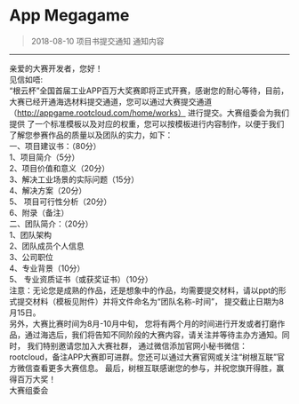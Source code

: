 # App Megagame
>2018-08-10 项目书提交通知
通知内容
---
亲爱的大赛开发者，您好！<br>
见信如唔:<br>
“根云杯”全国首届工业APP百万大奖赛即将正式开赛，感谢您的耐心等待，目前， 大赛已经开通海选材料提交通道，您可以通过大赛提交通道 （http://appgame.rootcloud.com/home/works） 进行提交。大赛组委会为我们提供 了一个标准模板以及对应的权重，您可以按模板进行内容制作，以便于我们了解您参赛作品的质量以及团队的实力，如下： <br>
一、项目建议书：（80分）<br>
1、项目简介（5分）<br>
2、项目价值和意义（20分）<br>
3、解决工业场景的实际问题（15分）<br>
4、解决方案（20分）<br>
5、 项目可行性分析（20分） <br>
6、附录（备注）<br>
二、团队简介：（20分）<br>
1、团队架构 <br>
2、团队成员个人信息 <br>
3、公司职位 <br>
4、专业背景（10分） <br>
5、 专业资质证书（或获奖证书）（10分）<br>
注意：无论您是成熟的作品，还是想象中的作品，均需要提交材料，请以ppt的形式提交材料（模板见附件）并将文件命名为“团队名称-时间”， 提交截止日期为8月15日。<br> 
另外，大赛比赛时间为8月-10月中旬， 您将有两个月的时间进行开发或者打磨作品，通过海选后，我们将告知不同阶段的大赛内容，请关注并等待主办方通知。同时， 我们特别邀请您加入大赛社群， 通过微信添加官网小秘书微信：rootcloud，备注APP大赛即可进群。您还可以通过大赛官网或关注“树根互联”官方微信查看更多大赛信息。 最后，树根互联感谢您的参与，并祝您旗开得胜，赢得百万大奖！<br>
大赛组委会<br>
